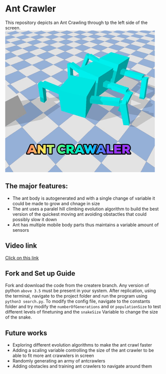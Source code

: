 # Ant Crawler

This repository depicts an Ant Crawling through tp the left side of the screen. 
![](https://github.com/ArtificialLifeAssignments/Ludobots/blob/creature/crawler.gif)

## The major features:
 - The ant body is autogenerated and with a single change of variable it could be made to grow and chnage in size
 - The ant uses a paralel hill climbing evolution algorithm to build the best version of the quickest moving ant avoiding obstactles that could possibly
 slow it down
 - Ant has multiple mobile body parts thus maintains a variable amount of sensors
 
 ## Video link
  [Click on this link](https://youtu.be/lfw3tk1n8Ns)
  
 ## Fork and Set up Guide
 Fork and download the code from the createre branch. Any version of python `above 3.5` must be present in your system. After replication, using the terminal, navigate to the project folder and run the program using ```python3 search.py```. To modify the config file, navigate to the constants folder and 
 try modify the ```numberOfGenerations```  and or ```populationSize``` to test different levels of finetuning and the ```snakeSize``` Variable to change the size of the snake. 
 
 ## Future works
  -  Exploring different evolution algorithms to make the ant crawl faster
  - Adding a scaling variable controlling the size of the ant crawler to be able to fit more ant crawwlers in screen
  - Randomly generating an army of antcrawlers
  - Adding obstacles and training ant crawlers to navigate around them
 
 
 
